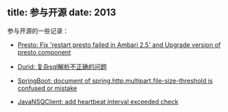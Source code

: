 title: 参与开源
date: 2013
---

参与开源的一些记录：

- [Presto: Fix 'restart presto failed in Ambari 2.5' and Upgrade version of presto component](https://github.com/prestodb/ambari-presto-service/pull/29)

- [Durid: 复杂sql解析不正确的问题](https://github.com/alibaba/druid/issues/1831)

- [SpringBoot: document of spring.http.multipart.file-size-threshold is confused or mistake](https://github.com/spring-projects/spring-boot/issues/9073)

- [JavaNSQClient: add heartbeat interval exceeded check](https://github.com/brainlag/JavaNSQClient/pull/28)
